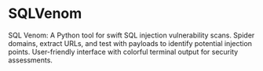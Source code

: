 # SQLVenom
SQL Venom: A Python tool for swift SQL injection vulnerability scans. Spider domains, extract URLs, and test with payloads to identify potential injection points. User-friendly interface with colorful terminal output for security assessments.
